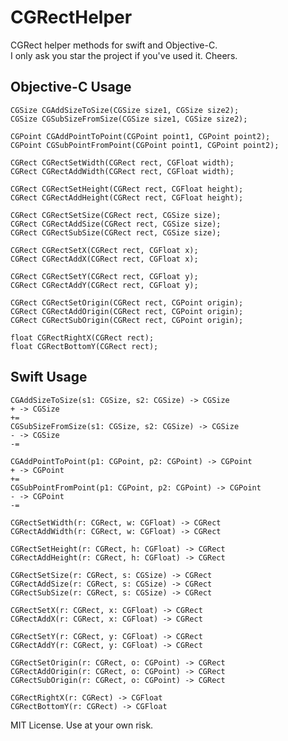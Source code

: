 CGRectHelper
============

CGRect helper methods for swift and Objective-C.  
I only ask you star the project if you've used it.  Cheers.

## Objective-C Usage
	CGSize CGAddSizeToSize(CGSize size1, CGSize size2);
	CGSize CGSubSizeFromSize(CGSize size1, CGSize size2);

	CGPoint CGAddPointToPoint(CGPoint point1, CGPoint point2);
	CGPoint CGSubPointFromPoint(CGPoint point1, CGPoint point2);

	CGRect CGRectSetWidth(CGRect rect, CGFloat width);
	CGRect CGRectAddWidth(CGRect rect, CGFloat width);

	CGRect CGRectSetHeight(CGRect rect, CGFloat height);
	CGRect CGRectAddHeight(CGRect rect, CGFloat height);

	CGRect CGRectSetSize(CGRect rect, CGSize size);
	CGRect CGRectAddSize(CGRect rect, CGSize size);
	CGRect CGRectSubSize(CGRect rect, CGSize size);

	CGRect CGRectSetX(CGRect rect, CGFloat x);
	CGRect CGRectAddX(CGRect rect, CGFloat x);

	CGRect CGRectSetY(CGRect rect, CGFloat y);
	CGRect CGRectAddY(CGRect rect, CGFloat y);

	CGRect CGRectSetOrigin(CGRect rect, CGPoint origin);
	CGRect CGRectAddOrigin(CGRect rect, CGPoint origin);
	CGRect CGRectSubOrigin(CGRect rect, CGPoint origin);

	float CGRectRightX(CGRect rect);
	float CGRectBottomY(CGRect rect);

## Swift Usage

	CGAddSizeToSize(s1: CGSize, s2: CGSize) -> CGSize
	+ -> CGSize
	+=
	CGSubSizeFromSize(s1: CGSize, s2: CGSize) -> CGSize
	- -> CGSize
	-=

	CGAddPointToPoint(p1: CGPoint, p2: CGPoint) -> CGPoint
	+ -> CGPoint
	+=
	CGSubPointFromPoint(p1: CGPoint, p2: CGPoint) -> CGPoint
	- -> CGPoint
	-=

	CGRectSetWidth(r: CGRect, w: CGFloat) -> CGRect
	CGRectAddWidth(r: CGRect, w: CGFloat) -> CGRect

	CGRectSetHeight(r: CGRect, h: CGFloat) -> CGRect
	CGRectAddHeight(r: CGRect, h: CGFloat) -> CGRect

	CGRectSetSize(r: CGRect, s: CGSize) -> CGRect
	CGRectAddSize(r: CGRect, s: CGSize) -> CGRect
	CGRectSubSize(r: CGRect, s: CGSize) -> CGRect

	CGRectSetX(r: CGRect, x: CGFloat) -> CGRect
	CGRectAddX(r: CGRect, x: CGFloat) -> CGRect

	CGRectSetY(r: CGRect, y: CGFloat) -> CGRect
	CGRectAddY(r: CGRect, y: CGFloat) -> CGRect

	CGRectSetOrigin(r: CGRect, o: CGPoint) -> CGRect
	CGRectAddOrigin(r: CGRect, o: CGPoint) -> CGRect
	CGRectSubOrigin(r: CGRect, o: CGPoint) -> CGRect

	CGRectRightX(r: CGRect) -> CGFloat
	CGRectBottomY(r: CGRect) -> CGFloat

MIT License.  Use at your own risk.
